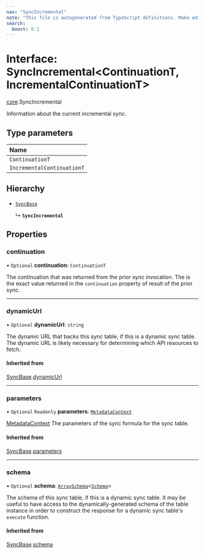 ```yaml
---
nav: "SyncIncremental"
note: "This file is autogenerated from TypeScript definitions. Make edits to the comments in the TypeScript file and then run `make docs` to regenerate this file."
search:
  boost: 0.1
---
```

# Interface: SyncIncremental<ContinuationT, IncrementalContinuationT\>

[core](../modules/core.md).SyncIncremental

Information about the current incremental sync.

## Type parameters

| Name |
| :------ |
| `ContinuationT` |
| `IncrementalContinuationT` |

## Hierarchy

- [`SyncBase`](core.SyncBase.md)

  ↳ **`SyncIncremental`**

## Properties

### continuation

• `Optional` **continuation**: `ContinuationT`

The continuation that was returned from the prior sync invocation. The is the exact
value returned in the `continuation` property of result of the prior sync.

___

### dynamicUrl

• `Optional` **dynamicUrl**: `string`

The dynamic URL that backs this sync table, if this is a dynamic sync table.
The dynamic URL is likely necessary for determining which API resources to fetch.

#### Inherited from

[SyncBase](core.SyncBase.md).[dynamicUrl](core.SyncBase.md#dynamicurl)

___

### parameters

• `Optional` `Readonly` **parameters**: [`MetadataContext`](../types/core.MetadataContext.md)

[MetadataContext](../types/core.MetadataContext.md) The parameters of the sync formula for the sync table.

#### Inherited from

[SyncBase](core.SyncBase.md).[parameters](core.SyncBase.md#parameters)

___

### schema

• `Optional` **schema**: [`ArraySchema`](core.ArraySchema.md)<[`Schema`](../types/core.Schema.md)\>

The schema of this sync table, if this is a dynamic sync table. It may be useful to have
access to the dynamically-generated schema of the table instance in order to construct
the response for a dynamic sync table's `execute` function.

#### Inherited from

[SyncBase](core.SyncBase.md).[schema](core.SyncBase.md#schema)
